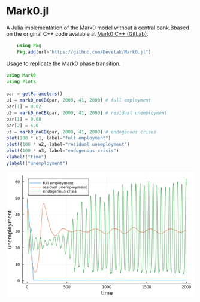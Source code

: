 # Mark0.jl

A Julia implementation of the Mark0 model without a central bank.Bbased on the original C++ code avaiable at [Mark0 C++ (GitLab)](https://gitlab.com/sharma.dhruv/markovid).

```julia
    using Pkg
    Pkg.add(url="https://github.com/Devetak/Mark0.jl")
```


Usage to replicate the Mark0 phase transition.

```julia
using Mark0
using Plots

par = getParameters()
u1 = mark0_noCB(par, 2000, 41, 2000) # full employment
par[1] = 0.02
u2 = mark0_noCB(par, 2000, 41, 2000) # residual unemployment
par[1] = 0.08
par[2] = 5.0
u3 = mark0_noCB(par, 2000, 41, 2000) # endogenous crises
plot(100 * u1, label="full employment")
plot!(100 * u2, label="residual unemployment")
plot!(100 * u3, label="endogenous crisis")
xlabel!("time")
ylabel!("unemployment")
```

![plot](./example.png)
